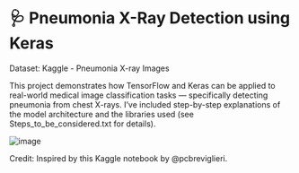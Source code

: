 

# 🩺 Pneumonia X-Ray Detection using Keras
Dataset: Kaggle - Pneumonia X-ray Images

This project demonstrates how TensorFlow and Keras can be applied to real-world medical image classification tasks — specifically detecting pneumonia from chest X-rays.
I’ve included step-by-step explanations of the model architecture and the libraries used (see Steps_to_be_considered.txt for details).


![image](https://github.com/SharmaShivani12/Pneumonia_X_RAY_Keras/assets/116270548/0dac3ffb-08ed-444d-9fbe-f4dccf1899af)

Credit: Inspired by this Kaggle notebook by @pcbreviglieri.


 
